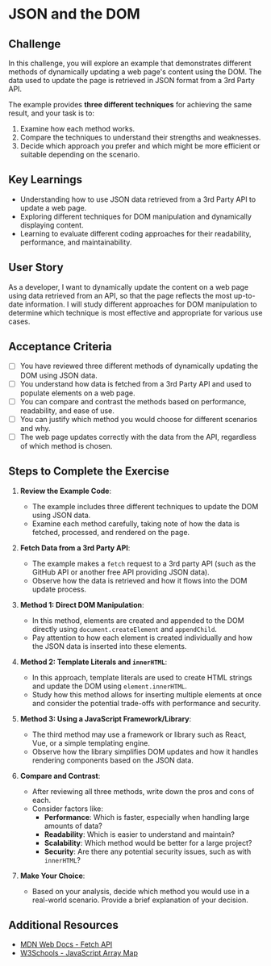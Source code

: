 # JSON and the DOM

## Challenge

In this challenge, you will explore an example that demonstrates different methods of dynamically updating a web page's content using the DOM. The data used to update the page is retrieved in JSON format from a 3rd Party API.

The example provides **three different techniques** for achieving the same result, and your task is to:

1. Examine how each method works.
2. Compare the techniques to understand their strengths and weaknesses.
3. Decide which approach you prefer and which might be more efficient or suitable depending on the scenario.

## Key Learnings

- Understanding how to use JSON data retrieved from a 3rd Party API to update a web page.
- Exploring different techniques for DOM manipulation and dynamically displaying content.
- Learning to evaluate different coding approaches for their readability, performance, and maintainability.

## User Story

As a developer, I want to dynamically update the content on a web page using data retrieved from an API, so that the page reflects the most up-to-date information. I will study different approaches for DOM manipulation to determine which technique is most effective and appropriate for various use cases.

## Acceptance Criteria

- [ ] You have reviewed three different methods of dynamically updating the DOM using JSON data.
- [ ] You understand how data is fetched from a 3rd Party API and used to populate elements on a web page.
- [ ] You can compare and contrast the methods based on performance, readability, and ease of use.
- [ ] You can justify which method you would choose for different scenarios and why.
- [ ] The web page updates correctly with the data from the API, regardless of which method is chosen.

## Steps to Complete the Exercise

1. **Review the Example Code**:

   - The example includes three different techniques to update the DOM using JSON data.
   - Examine each method carefully, taking note of how the data is fetched, processed, and rendered on the page.

2. **Fetch Data from a 3rd Party API**:

   - The example makes a `fetch` request to a 3rd party API (such as the GitHub API or another free API providing JSON data).
   - Observe how the data is retrieved and how it flows into the DOM update process.

3. **Method 1: Direct DOM Manipulation**:

   - In this method, elements are created and appended to the DOM directly using `document.createElement` and `appendChild`.
   - Pay attention to how each element is created individually and how the JSON data is inserted into these elements.

4. **Method 2: Template Literals and `innerHTML`**:

   - In this approach, template literals are used to create HTML strings and update the DOM using `element.innerHTML`.
   - Study how this method allows for inserting multiple elements at once and consider the potential trade-offs with performance and security.

5. **Method 3: Using a JavaScript Framework/Library**:

   - The third method may use a framework or library such as React, Vue, or a simple templating engine.
   - Observe how the library simplifies DOM updates and how it handles rendering components based on the JSON data.

6. **Compare and Contrast**:

   - After reviewing all three methods, write down the pros and cons of each.
   - Consider factors like:
     - **Performance**: Which is faster, especially when handling large amounts of data?
     - **Readability**: Which is easier to understand and maintain?
     - **Scalability**: Which method would be better for a large project?
     - **Security**: Are there any potential security issues, such as with `innerHTML`?

7. **Make Your Choice**:
   - Based on your analysis, decide which method you would use in a real-world scenario. Provide a brief explanation of your decision.

## Additional Resources

- [MDN Web Docs - Fetch API](https://developer.mozilla.org/en-US/docs/Web/API/Fetch_API)
- [W3Schools - JavaScript Array Map](https://www.w3schools.com/jsref/jsref_map.asp)
